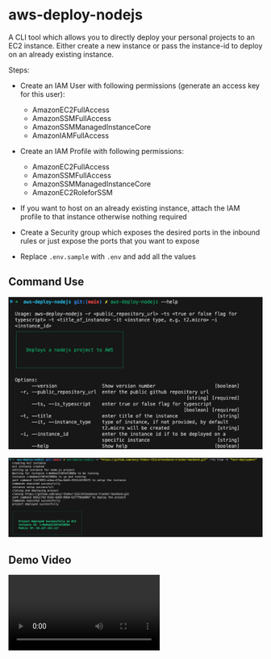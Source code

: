 # aws-deploy-nodejs

A CLI tool which allows you to directly deploy your personal projects to an EC2 instance. Either create a new instance or pass the instance-id to deploy on an already existing instance.

Steps:
- Create an IAM User with following permissions (generate an access key for this user):
    - AmazonEC2FullAccess
    - AmazonSSMFullAccess
    - AmazonSSMManagedInstanceCore
    - AmazonIAMFullAccess

- Create an IAM Profile with following permissions:
    - AmazonEC2FullAccess
    - AmazonSSMFullAccess
    - AmazonSSMManagedInstanceCore
    - AmazonEC2RoleforSSM

- If you want to host on an already existing instance, attach the IAM profile to that instance otherwise nothing required

- Create a Security group which exposes the desired ports in the inbound rules or just expose the ports that you want to expose

- Replace ```.env.sample``` with ```.env``` and add all the values

## Command Use
![](/github_assets/aws-deploy-nodejs%20help.jpg)

![](/github_assets/aws-deploy-nodejs%20success.jpg)


## Demo Video
![](/github_assets/AWS%20Deploy%20nodejs%20CLI.mp4)